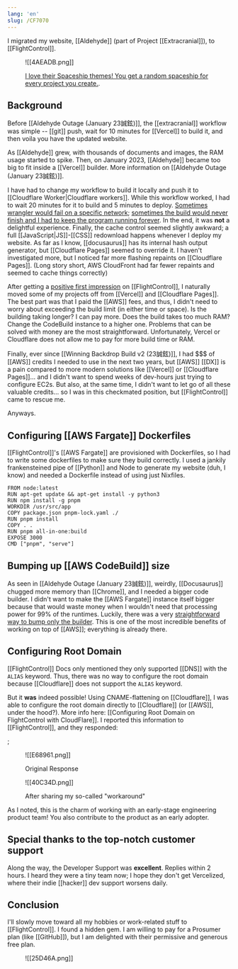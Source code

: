 ```yaml
---
lang: 'en'
slug: /CF7070
---
```


I migrated my website, [[Aldehyde]] (part of Project [[Extracranial]]), to [[FlightControl]].

<figure>

![[4AEADB.png]]

<figcaption>

[I love their Spaceship themes! You get a random spaceship for every project you create.](https://www.overnice.com/case/product-for-flightcontrol).

</figcaption>

</figure>

## Background

Before [[Aldehyde Outage (January 23誠鉉)]], the [[extracranial]] workflow was simple -- [[git]] push, wait for 10 minutes for [[Vercel]] to build it, and then voila you have the updated website.

As [[Aldehyde]] grew, with thousands of documents and images, the RAM usage started to spike. Then, on January 2023, [[Aldehyde]] became too big to fit inside a [[Vercel]] builder. More information on [[Aldehyde Outage (January 23誠鉉)]].

I have had to change my workflow to build it locally and push it to [[Cloudflare Worker|Cloudflare workers]]. While this workflow worked, I had to wait 20 minutes for it to build and 5 minutes to deploy. [Sometimes wrangler would fail on a specific network](https://github.com/cloudflare/workers-sdk/issues/1194?notification_referrer_id=NT_kwDOAeMNUrMzNzU5MjEzODgyOjMxNjU3Mjk4#issuecomment-1622839913); [sometimes the build would never finish and I had to keep the program running forever](https://github.com/facebook/docusaurus/issues/9754#issuecomment-1913166305). In the end, it was **not** a delightful experience. Finally, the cache control seemed slightly awkward; a full [[JavaScript|JS]]-[[CSS]] redownload happens whenever I deploy my website. As far as I know, [[docusaurus]] has its internal hash output generator, but [[Cloudflare Pages]] seemed to override it. I haven't investigated more, but I noticed far more flashing repaints on [[Cloudflare Pages]]. (Long story short, AWS CloudFront had far fewer repaints and seemed to cache things correctly)

After getting a [positive first impression](https://twitter.com/anaclumos/status/1746728735989256507) on [[FlightControl]], I naturally moved some of my projects off from [[Vercel]] and [[Cloudflare Pages]]. The best part was that I paid the [[AWS]] fees, and thus, I didn't need to worry about exceeding the build limit (in either time or space). Is the building taking longer? I can pay more. Does the build takes too much RAM? Change the CodeBuild instance to a higher one. Problems that can be solved with money are the most straightforward. Unfortunately, Vercel or Cloudflare does not allow me to pay for more build time or RAM.

Finally, ever since [[Winning Backdrop Build v2 (23誠鉉)]], I had \$\$\$ of [[AWS]] credits I needed to use in the next two years, but [[AWS]] [[DX]] is a pain compared to more modern solutions like [[Vercel]] or [[Cloudflare Pages]]... and I didn't want to spend weeks of dev-hours just trying to configure EC2s. But also, at the same time, I didn't want to let go of all these valuable credits... so I was in this checkmated position, but [[FlightControl]] came to rescue me.

Anyways.

## Configuring [[AWS Fargate]] Dockerfiles

[[FlightControl]]'s [[AWS Fargate]] are provisioned with Dockerfiles, so I had to write some dockerfiles to make sure they build correctly. I used a jankily frankensteined pipe of [[Python]] and Node to generate my website (duh, I know) and needed a Dockerfile instead of using just Nixfiles.

```docker
FROM node:latest
RUN apt-get update && apt-get install -y python3
RUN npm install -g pnpm
WORKDIR /usr/src/app
COPY package.json pnpm-lock.yaml ./
RUN pnpm install
COPY . .
RUN pnpm all-in-one:build
EXPOSE 3000
CMD ["pnpm", "serve"]
```

## Bumping up [[AWS CodeBuild]] size

As seen in [[Aldehyde Outage (January 23誠鉉)]], weirdly, [[Docusaurus]] chugged more memory than [[Chrome]], and I needed a bigger code builder. I didn't want to make the [[AWS Fargate]] instance itself bigger because that would waste money when I wouldn't need that processing power for 99% of the runtimes. Luckily, there was a very [straightforward way to bump only the builder](https://www.flightcontrol.dev/docs/troubleshooting/configure-CodeBuild). This is one of the most incredible benefits of working on top of [[AWS]]; everything is already there.

## Configuring Root Domain

[[FlightControl]] Docs only mentioned they only supported [[DNS]] with the `ALIAS` keyword. Thus, there was no way to configure the root domain because [[Cloudflare]] does not support the `ALIAS` keyword.

But it **was** indeed possible! Using CNAME-flattening on [[Cloudflare]], I was able to configure the root domain directly to [[Cloudflare]] (or [[AWS]], under the hood?). More info here: [[Configuring Root Domain on FlightControl with CloudFlare]]. I reported this information to [[FlightControl]], and they responded:

;

<Horizontal>

<figure>

![[E68961.png]]

<figcaption>

Original Response

</figcaption>

</figure>

<figure>

![[40C34D.png]]

<figcaption>

After sharing my so-called "workaround"

</figcaption>
</figure>

</Horizontal>

As I noted, this is the charm of working with an early-stage engineering product team! You also contribute to the product as an early adopter.

## Special thanks to the top-notch customer support

Along the way, the Developer Support was **excellent**. Replies within 2 hours. I heard they were a tiny team now; I hope they don't get Vercelized, where their indie [[hacker]] dev support worsens daily.

## Conclusion

I'll slowly move toward all my hobbies or work-related stuff to [[FlightControl]]. I found a hidden gem. I am willing to pay for a Prosumer plan (like [[GitHub]]), but I am delighted with their permissive and generous free plan.

<figure>

![[25D46A.png]]

</figure>
